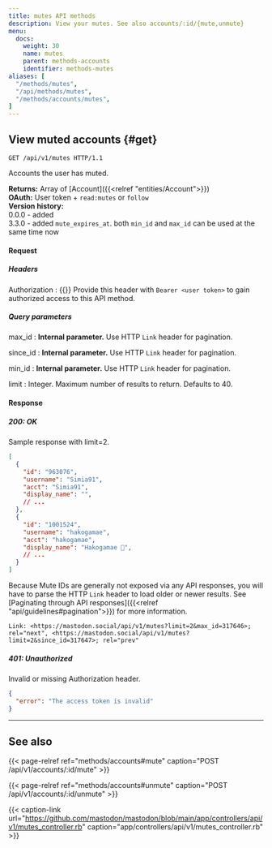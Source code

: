 ```yaml
---
title: mutes API methods
description: View your mutes. See also accounts/:id/{mute,unmute}
menu:
  docs:
    weight: 30
    name: mutes
    parent: methods-accounts
    identifier: methods-mutes
aliases: [
  "/methods/mutes",
  "/api/methods/mutes",
  "/methods/accounts/mutes",
]
---
```


<style>
#TableOfContents ul ul ul {display: none}
</style>

## View muted accounts {#get}

```http
GET /api/v1/mutes HTTP/1.1
```

Accounts the user has muted.

**Returns:** Array of [Account]({{<relref "entities/Account">}})\
**OAuth:** User token + `read:mutes` or `follow`\
**Version history:**\
0.0.0 - added\
3.3.0 - added `mute_expires_at`. both `min_id` and `max_id` can be used at the same time now

#### Request
##### Headers

Authorization
: {{<required>}} Provide this header with `Bearer <user token>` to gain authorized access to this API method.

##### Query parameters

max_id 
: **Internal parameter.** Use HTTP `Link` header for pagination.

since_id
: **Internal parameter.** Use HTTP `Link` header for pagination.

min_id
: **Internal parameter.** Use HTTP `Link` header for pagination.

limit
: Integer. Maximum number of results to return. Defaults to 40.

#### Response
##### 200: OK

Sample response with limit=2.

```json
[
  {
    "id": "963076",
    "username": "Simia91",
    "acct": "Simia91",
    "display_name": "",
    // ...
  },
  {
    "id": "1001524",
    "username": "hakogamae",
    "acct": "hakogamae",
    "display_name": "Hakogamae 🔞",
    // ...
  }
]
```

Because Mute IDs are generally not exposed via any API responses, you will have to parse the HTTP `Link` header to load older or newer results. See [Paginating through API responses]({{<relref "api/guidelines#pagination">}}) for more information.

```http
Link: <https://mastodon.social/api/v1/mutes?limit=2&max_id=317646>; rel="next", <https://mastodon.social/api/v1/mutes?limit=2&since_id=317647>; rel="prev"
```

##### 401: Unauthorized

Invalid or missing Authorization header.

```json
{
  "error": "The access token is invalid"
}
```

---

## See also

{{< page-relref ref="methods/accounts#mute" caption="POST /api/v1/accounts/:id/mute" >}}

{{< page-relref ref="methods/accounts#unmute" caption="POST /api/v1/accounts/:id/unmute" >}}

{{< caption-link url="https://github.com/mastodon/mastodon/blob/main/app/controllers/api/v1/mutes_controller.rb" caption="app/controllers/api/v1/mutes_controller.rb" >}}